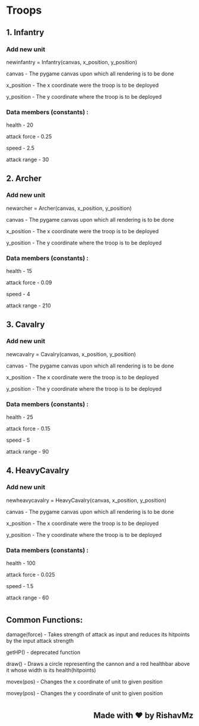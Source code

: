 # Troops


## 1. Infantry

### Add new unit

newinfantry = Infantry(canvas, x_position, y_position)

<p>canvas      - The pygame canvas upon which all rendering is to be done
</p><p>x_position  - The x coordinate were the troop is to be deployed
</p><p>y_position  - The y coordinate where the troop is to be deployed
</p>

### Data members (constants) :

<p>health          -   20
</p><p>attack force    -   0.25
</p><p>speed           -   2.5
</p><p>attack range    -   30  
</p>


## 2. Archer

### Add new unit

newarcher = Archer(canvas, x_position, y_position)

<p>canvas      - The pygame canvas upon which all rendering is to be done
</p><p>x_position  - The x coordinate were the troop is to be deployed
</p><p>y_position  - The y coordinate where the troop is to be deployed
</p>

### Data members (constants) :

<p>health          -   15
</p><p>attack force    -   0.09
</p><p>speed           -   4
</p><p>attack range    -   210 
</p>

## 3. Cavalry

### Add new unit

newcavalry = Cavalry(canvas, x_position, y_position)

<p>canvas      - The pygame canvas upon which all rendering is to be done
</p><p>x_position  - The x coordinate were the troop is to be deployed
</p><p>y_position  - The y coordinate where the troop is to be deployed
</p>

### Data members (constants) :

<p>health          -   25
</p><p>attack force    -   0.15
</p><p>speed           -   5
</p><p>attack range    -   90 
</p>

## 4. HeavyCavalry

### Add new unit

newheavycavalry = HeavyCavalry(canvas, x_position, y_position)

<p>canvas      - The pygame canvas upon which all rendering is to be done
</p><p>x_position  - The x coordinate were the troop is to be deployed
</p><p>y_position  - The y coordinate where the troop is to be deployed
</p>

### Data members (constants) :

<p>
</p><p>health          -   100
</p><p>attack force    -   0.025
</p><p>speed           -   1.5
</p><p>attack range    -   60 
</p>

#

## Common Functions:

<p>
damage(force)       -   Takes strength of attack as input and reduces its hitpoints by the input attack strength 
</p>
<p>
getHP()     -   deprecated function
</p>
<p>
draw()              -   Draws a circle representing the cannon and a red healthbar above it whose width is its health(hitpoints)
</p>
<p>
movex(pos)  -   Changes the x coordinate of unit to given position
</p>
<p>
movey(pos)  -   Changes the y coordinate of unit to given position
</p>

#
#
#

## <div align="right">Made with ❤ by RishavMz</div>